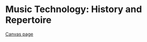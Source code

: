# Music Technology: History and Repertoire

[Canvas page](https://gatech.instructure.com/courses/284916)
